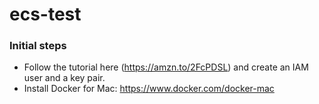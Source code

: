 # ecs-test

### Initial steps

* Follow the tutorial here (https://amzn.to/2FcPDSL) and create an IAM user and a key pair.
* Install Docker for Mac: https://www.docker.com/docker-mac